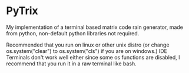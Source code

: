 # PyTrix
My implementation of a terminal based matrix code rain generator, made from python, non-default python libraries not required.

Recommended that you run on linux or other unix distro (or change os.system("clear") to os.system("cls") if you are on windows.) 
IDE Terminals don't work well either since some os functions are disabled, I recommend that you run it in a raw terminal like bash.
